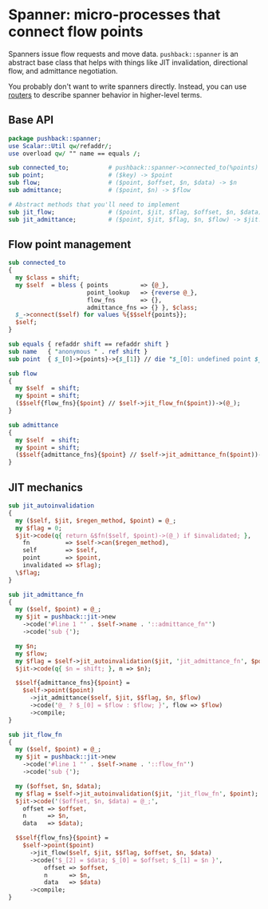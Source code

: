 # Spanner: micro-processes that connect flow points
Spanners issue flow requests and move data. `pushback::spanner` is an abstract
base class that helps with things like JIT invalidation, directional flow, and
admittance negotiation.

You probably don't want to write spanners directly. Instead, you can use
[routers](router.md) to describe spanner behavior in higher-level terms.


## Base API
```perl
package pushback::spanner;
use Scalar::Util qw/refaddr/;
use overload qw/ "" name == equals /;

sub connected_to;           # pushback::spanner->connected_to(%points)
sub point;                  # ($key) -> $point
sub flow;                   # ($point, $offset, $n, $data) -> $n
sub admittance;             # ($point, $n) -> $flow

# Abstract methods that you'll need to implement
sub jit_flow;               # ($point, $jit, $flag, $offset, $n, $data) -> $jit!
sub jit_admittance;         # ($point, $jit, $flag, $n, $flow) -> $jit!
```


## Flow point management
```perl
sub connected_to
{
  my $class = shift;
  my $self  = bless { points         => {@_},
                      point_lookup   => {reverse @_},
                      flow_fns       => {},
                      admittance_fns => {} }, $class;
  $_->connect($self) for values %{$$self{points}};
  $self;
}

sub equals { refaddr shift == refaddr shift }
sub name   { "anonymous " . ref shift }
sub point  { $_[0]->{points}->{$_[1]} // die "$_[0]: undefined point $_[1]" }

sub flow
{
  my $self  = shift;
  my $point = shift;
  ($$self{flow_fns}{$point} // $self->jit_flow_fn($point))->(@_);
}

sub admittance
{
  my $self  = shift;
  my $point = shift;
  ($$self{admittance_fns}{$point} // $self->jit_admittance_fn($point))->(@_);
}
```


## JIT mechanics
```perl
sub jit_autoinvalidation
{
  my ($self, $jit, $regen_method, $point) = @_;
  my $flag = 0;
  $jit->code(q{ return &$fn($self, $point)->(@_) if $invalidated; },
    fn          => $self->can($regen_method),
    self        => $self,
    point       => $point,
    invalidated => $flag);
  \$flag;
}

sub jit_admittance_fn
{
  my ($self, $point) = @_;
  my $jit = pushback::jit->new
    ->code('#line 1 "' . $self->name . '::admittance_fn"')
    ->code('sub {');

  my $n;
  my $flow;
  my $flag = $self->jit_autoinvalidation($jit, 'jit_admittance_fn', $point);
  $jit->code(q{ $n = shift; }, n => $n);

  $$self{admittance_fns}{$point} =
    $self->point($point)
      ->jit_admittance($self, $jit, $$flag, $n, $flow)
      ->code('@_ ? $_[0] = $flow : $flow; }', flow => $flow)
      ->compile;
}

sub jit_flow_fn
{
  my ($self, $point) = @_;
  my $jit = pushback::jit->new
    ->code('#line 1 "' . $self->name . '::flow_fn"')
    ->code('sub {');

  my ($offset, $n, $data);
  my $flag = $self->jit_autoinvalidation($jit, 'jit_flow_fn', $point);
  $jit->code('($offset, $n, $data) = @_;',
    offset => $offset,
    n      => $n,
    data   => $data);

  $$self{flow_fns}{$point} =
    $self->point($point)
      ->jit_flow($self, $jit, $$flag, $offset, $n, $data)
      ->code('$_[2] = $data; $_[0] = $offset; $_[1] = $n }',
          offset => $offset,
          n      => $n,
          data   => $data)
      ->compile;
}
```

